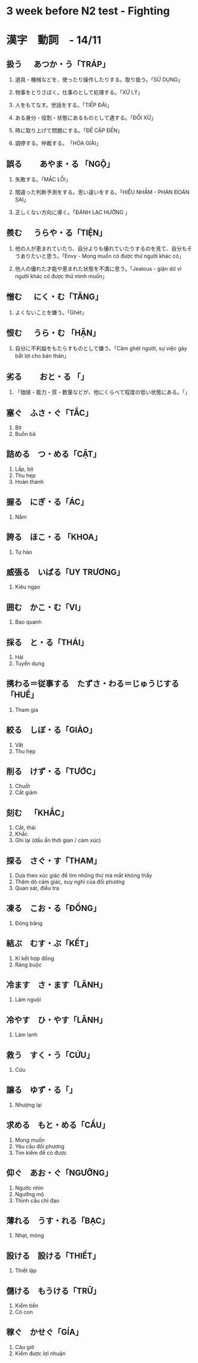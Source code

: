 # 3 week before N2 test - Fighting #
# 漢字　動詞　- 14/11 #
## <span class='kanji-title'>  扱う &emsp; あつか・う「TRÁP」 ##

1. <span class='kanji-mean'>道具・機械などを、使ったり操作したりする。取り扱う。「SỬ DỤNG」
2. <span class='kanji-mean'>物事をとりさばく。仕事のとして処理する。「XỬ LÝ」
3. <span class='kanji-mean'>人をもてなす。世話をする。「TIẾP ĐÃI」
4. <span class='kanji-mean'> ある身分・役割・状態にあるものとして遇する。「ĐỐI XỬ」
5. <span class='kanji-mean'> 時に取り上げて問題にする。「ĐỀ CẬP ĐẾN」


6. <span class='kanji-mean'> 調停する。仲裁する。　「HÒA GIẢI」

## <span class='kanji-title'> 誤る &emsp;　あやま・る 「NGỘ」 
1. <span class='kanji-mean'> 失敗する。「MẮC LỖI」

2. <span class='kanji-mean'> 間違った判断予測をする。思い違いをする。「HIỂU NHẦM - PHÁN ĐOÁN SAI」

3. <span class='kanji-mean'> 正しくない方向に導く。「ĐÁNH LẠC HƯỚNG 」

## <span class='kanji-title'> 羨む &emsp; うらや・る「TIỆN」

1. <span class='kanji-mean'> 他の人が恵まれていたり、自分よりも優れていたりするのを見て、自分もそうありたいと思う。「Envy - Mong muốn có được thứ người khác có」

2. <span class='kanji-mean'> 他人の優れた才能や恵まれた状態を不満に思う。「Jealous - giận dữ vì người khác có được thứ mình muốn」

## <span class='kanji-title'> 憎む &emsp; にく・む「TĂNG」

1. <span class='kanji-mean'> よくないことを嫌う。「Ghét」

## <span class='kanji-title'> 恨む &emsp; うら・む 「HẬN」

1. <span class='kanji-mean'> 自分に不利益をもたらすものとして嫌う。「Căm ghét người, sự việc gây bất lợi cho bản thân」

## <span class='kanji-title'> 劣る &emsp;　おと・る 「」

1. <span class='kanji-mean'> 「価値・能力・質・数量などが、他にくらべて程度の低い状態にある。「」

## <span class='kanji-title'> 塞ぐ&emsp;ふさ・ぐ「TẮC」
1. <span class='kanji-mean'> Bịt 
1. <span class='kanji-mean'> Buồn bã

## <span class='kanji-title'> 詰める&emsp;つ・める「CẬT」
1. <span class='kanji-mean'> Lấp, bịt 
1. <span class='kanji-mean'> Thu hẹp 
1. <span class='kanji-mean'> Hoàn thành 

## <span class='kanji-title'> 握る&emsp;にぎ・る「ÁC」
1. <span class='kanji-mean'> Nắm

## <span class='kanji-title'> 誇る&emsp;ほこ・る 「KHOA」
1. <span class='kanji-mean'> Tự hào

## <span class='kanji-title'>威張る&emsp;いばる「UY TRƯƠNG」
1. <span class='kanji-mean'> Kiêu ngạo 

## <span class='kanji-title'>囲む&emsp;かこ・む「VI」
1. <span class='kanji-mean'> Bao quanh

## <span class='kanji-title'>採る&emsp;と・る「THÁI」
1. <span class='kanji-mean'>Hái
1. <span class='kanji-mean'>Tuyển dụng

## <span class='kanji-title'> 携わる＝従事する&emsp;たずさ・わる＝じゅうじする「HUỀ」
1. <span class='kanji-mean'>Tham gia

## <span class='kanji-title'>絞る&emsp;しぼ・る「GIẢO」
1. <span class='kanji-mean'> Vắt
1. <span class='kanji-mean'> Thu hẹp

## <span class='kanji-title'>削る&emsp;けず・る「TƯỚC」
1. <span class='kanji-mean'>Chuốt
1. <span class='kanji-mean'>Cắt giảm

## <span class='kanji-title'>刻む&emsp;「KHẮC」
1. <span class='kanji-mean'>Cắt, thái
1. <span class='kanji-mean'>Khắc
1. <span class='kanji-mean'>Ghi lại (dấu ấn thời gian / cảm xúc)

## <span class='kanji-title'>探る&emsp;さぐ・す「THAM」
1. <span class='kanji-mean'>Dựa theo xúc giác để tìm những thứ mà mắt không thấy
1. <span class='kanji-mean'>Thăm dò cảm giác, suy nghĩ của đối phương
1. <span class='kanji-mean'>Quan sát, điều tra

## <span class='kanji-title'>凍る&emsp;こお・る「ĐỐNG」
1. <span class='kanji-mean'>Đóng băng

## <span class='kanji-title'> 結ぶ&emsp;むす・ぶ「KẾT」
1. <span class='kanji-mean'>Kí kết hợp đồng
1. <span class='kanji-mean'>Ràng buộc

## <span class='kanji-title'>冷ます&emsp;さ・ます「LÃNH」
1. <span class='kanji-mean'>Làm nguội

## <span class='kanji-title'>冷やす&emsp;ひ・やす「LÃNH」
1. <span class='kanji-mean'>Làm lạnh

## <span class='kanji-title'>救う&emsp;すく・う「CỨU」
1. <span class='kanji-mean'>Cứu 

## <span class='kanji-title'>譲る&emsp;ゆず・る「」
1. <span class='kanji-mean'>Nhượng lại

## <span class='kanji-title'>求める&emsp;もと・める「CẦU」
1. <span class='kanji-mean'>Mong muốn
1. <span class='kanji-mean'>Yêu cầu đối phương
1. <span class='kanji-mean'>Tìm kiếm để có được

## <span class='kanji-title'>仰ぐ&emsp;あお・ぐ「NGƯỠNG」
1. <span class='kanji-mean'>Ngước nhìn
1. <span class='kanji-mean'>Ngưỡng mộ
1. <span class='kanji-mean'>Thỉnh cầu chỉ đạo

## <span class='kanji-title'>薄れる&emsp;うす・れる「BẠC」
1. <span class='kanji-mean'>Nhạt, mỏng

## <span class='kanji-title'>設ける&emsp;設ける「THIẾT」
1. <span class='kanji-mean'>Thiết lập

## <span class='kanji-title'>儲ける&emsp;もうける「TRỮ」
1. <span class='kanji-mean'>Kiểm tiền
1. <span class='kanji-mean'>Có con

## <span class='kanji-title'>稼ぐ&emsp;かせぐ「GÍA」
1. <span class='kanji-mean'>Câu giờ
1. <span class='kanji-mean'>Kiếm được lợi nhuận 





